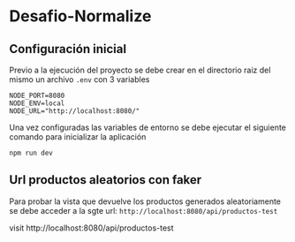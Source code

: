 # Desafio-Normalize

## Configuración inicial

Previo a la ejecución del proyecto se debe crear en el directorio raiz del mismo un archivo `.env` con 3 variables 
```
NODE_PORT=8080
NODE_ENV=local
NODE_URL="http://localhost:8080/"
```

Una vez configuradas las variables de entorno se debe ejecutar el siguiente comando para inicializar la aplicación

```
npm run dev
```

## Url productos aleatorios con faker
Para probar la vista que devuelve los productos generados aleatoriamente se debe acceder a la sgte url:
`http://localhost:8080/api/productos-test`

visit http://localhost:8080/api/productos-test

